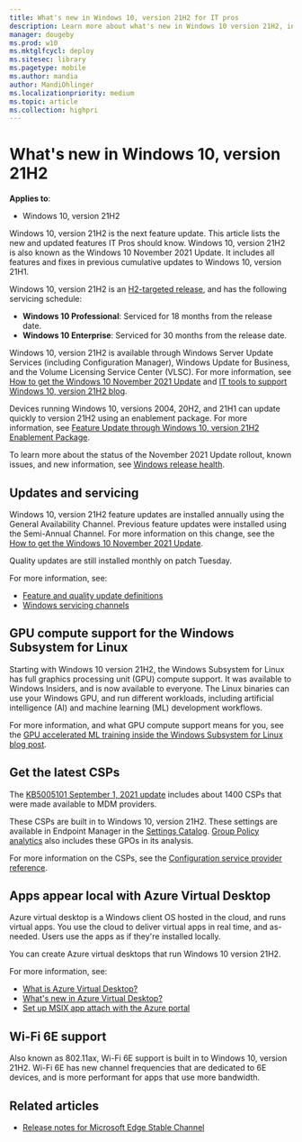 ```yaml
---
title: What's new in Windows 10, version 21H2 for IT pros
description: Learn more about what's new in Windows 10 version 21H2, including servicing updates, Windows Subsystem for Linux, the latest CSPs, and more.
manager: dougeby
ms.prod: w10
ms.mktglfcycl: deploy
ms.sitesec: library
ms.pagetype: mobile
ms.author: mandia
author: MandiOhlinger
ms.localizationpriority: medium
ms.topic: article
ms.collection: highpri
---
```


# What's new in Windows 10, version 21H2

**Applies to**:

- Windows 10, version 21H2

Windows 10, version 21H2 is the next feature update. This article lists the new and updated features IT Pros should know. Windows 10, version 21H2 is also known as the Windows 10 November 2021 Update. It includes all features and fixes in previous cumulative updates to Windows 10, version 21H1.

Windows 10, version 21H2 is an [H2-targeted release](/lifecycle/faq/windows#what-is-the-servicing-timeline-for-a-version--feature-update--of-windows-10-), and has the following servicing schedule:

- **Windows 10 Professional**: Serviced for 18 months from the release date.
- **Windows 10 Enterprise**: Serviced for 30 months from the release date.

Windows 10, version 21H2 is available through Windows Server Update Services (including Configuration Manager), Windows Update for Business, and the Volume Licensing Service Center (VLSC). For more information, see [How to get the Windows 10 November 2021 Update](https://blogs.windows.com/windowsexperience/2021/11/16/how-to-get-the-windows-10-november-2021-update/) and [IT tools to support Windows 10, version 21H2 blog](https://aka.ms/tools-for-21h2).

Devices running Windows 10, versions 2004, 20H2, and 21H1 can update quickly to version 21H2 using an enablement package. For more information, see [Feature Update through Windows 10, version 21H2 Enablement Package](https://support.microsoft.com/help/5003791).

To learn more about the status of the November 2021 Update rollout, known issues, and new information, see [Windows release health](/windows/release-health/).

## Updates and servicing

Windows 10, version 21H2 feature updates are installed annually using the General Availability Channel. Previous feature updates were installed using the Semi-Annual Channel. For more information on this change, see the [How to get the Windows 10 November 2021 Update](https://blogs.windows.com/windowsexperience/?p=176473).

Quality updates are still installed monthly on patch Tuesday.

For more information, see:

- [Feature and quality update definitions](/windows/deployment/update/waas-quick-start#definitions)
- [Windows servicing channels](/windows/deployment/update/waas-overview#servicing-channels)

## GPU compute support for the Windows Subsystem for Linux

Starting with Windows 10 version 21H2, the Windows Subsystem for Linux has full graphics processing unit (GPU) compute support. It was available to Windows Insiders, and is now available to everyone. The Linux binaries can use your Windows GPU, and run different workloads, including artificial intelligence (AI) and machine learning (ML) development workflows.

For more information, and what GPU compute support means for you, see the [GPU accelerated ML training inside the Windows Subsystem for Linux blog post](https://blogs.windows.com/windowsdeveloper/2020/06/17/gpu-accelerated-ml-training-inside-the-windows-subsystem-for-linux/).

## Get the latest CSPs

The [KB5005101  September 1, 2021 update](https://support.microsoft.com/topic/september-1-2021-kb5005101-os-builds-19041-1202-19042-1202-and-19043-1202-preview-82a50f27-a56f-4212-96ce-1554e8058dc1) includes about 1400 CSPs that were made available to MDM providers.

These CSPs are built in to Windows 10, version 21H2. These settings are available in Endpoint Manager in the [Settings Catalog](/mem/intune/configuration/settings-catalog). [Group Policy analytics](/mem/intune/configuration/group-policy-analytics) also includes these GPOs in its analysis.

For more information on the CSPs, see the [Configuration service provider reference](/windows/client-management/mdm/configuration-service-provider-reference).

## Apps appear local with Azure Virtual Desktop

Azure virtual desktop is a Windows client OS hosted in the cloud, and runs virtual apps. You use the cloud to deliver virtual apps in real time, and as-needed. Users use the apps as if they're installed locally.

You can create Azure virtual desktops that run Windows 10 version 21H2.

For more information, see:

- [What is Azure Virtual Desktop?](/azure/virtual-desktop/overview)
- [What's new in Azure Virtual Desktop?](/azure/virtual-desktop/whats-new)
- [Set up MSIX app attach with the Azure portal](/azure/virtual-desktop/app-attach-azure-portal)

## Wi-Fi 6E support

Also known as 802.11ax, Wi-Fi 6E support is built in to Windows 10, version 21H2. Wi-Fi 6E has new channel frequencies that are dedicated to 6E devices, and is more performant for apps that use more bandwidth.

## Related articles

- [Release notes for Microsoft Edge Stable Channel](/deployedge/microsoft-edge-relnote-stable-channel)
